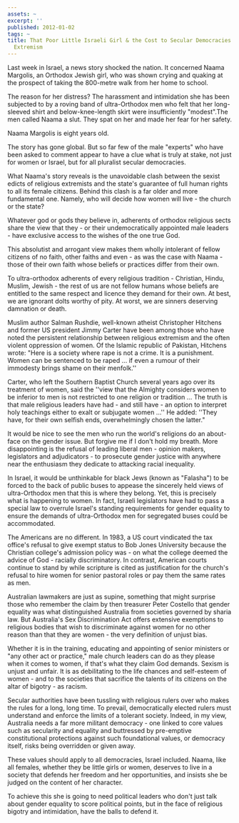 ```yaml
---
assets: ~
excerpt: ''
published: 2012-01-02
tags: ~
title: That Poor Little Israeli Girl & the Cost to Secular Democracies of Religious
  Extremism
---
```

Last week in Israel, a news story shocked the nation. It concerned Naama Margolis, an Orthodox Jewish girl, who was shown crying and quaking at the prospect of taking the 800-metre walk from her home to school. 

The reason for her distress? The harassment and intimidation she has been subjected to by a roving band of ultra-Orthodox men who felt that her long-sleeved shirt and below-knee-length skirt were insufficiently "modest".The men called Naama a slut. They spat on her and made her fear for her safety. 

Naama Margolis is eight years old.

The story has gone global. But so far few of the male "experts" who have been asked to comment appear to have a clue what is truly at stake, not just for women or Israel, but for all pluralist secular democracies.

What Naama's story reveals is the unavoidable clash between the sexist edicts of religious extremists and the state's guarantee of full human rights to all its female citizens.
Behind this clash is a far older and more fundamental one. Namely, who will decide how women will live - the church or the state?

Whatever god or gods they believe in, adherents of orthodox religious sects share the view that they - or their undemocratically appointed male leaders - have exclusive access to the wishes of the one true God.

This absolutist and arrogant view makes them wholly intolerant of fellow citizens of no faith, other faiths and even - as was the case with Naama - those of their own faith whose beliefs or practices differ from their own.

To ultra-orthodox adherents of every religious tradition - Christian, Hindu, Muslim, Jewish - the rest of us are not fellow humans whose beliefs are entitled to the same respect and licence they demand for their own. At best, we are ignorant dolts worthy of pity. At worst, we are sinners deserving damnation or death.

Muslim author Salman Rushdie, well-known atheist Christopher Hitchens and former US president Jimmy Carter have been among those who have noted the persistent relationship between religious extremism and the often violent oppression of women. Of the Islamic republic of Pakistan, Hitchens wrote: "Here is a society where rape is not a crime. It is a punishment. Women can be sentenced to be raped … if even a rumour of their immodesty brings shame on their menfolk.''

Carter, who left the Southern Baptist Church several years ago over its treatment of women, said the ''view that the Almighty considers women to be inferior to men is not restricted to one religion or tradition … The truth is that male religious leaders have had - and still have - an option to interpret holy teachings either to exalt or subjugate women …'' He added: ''They have, for their own selfish ends, overwhelmingly chosen the latter."

It would be nice to see the men who run the world's religions do an about-face on the gender issue. But forgive me if I don't hold my breath. More disappointing is the refusal of leading liberal men - opinion makers, legislators and adjudicators - to prosecute gender justice with anywhere near the enthusiasm they dedicate to attacking racial inequality.

In Israel, it would be unthinkable for black Jews (known as "Falasha") to be forced to the back of public buses to appease the sincerely held views of ultra-Orthodox men that this is where they belong. Yet, this is precisely what is happening to women. In fact, Israeli legislators have had to pass a special law to overrule Israel's standing requirements for gender equality to ensure the demands of ultra-Orthodox men for segregated buses could be accommodated.

The Americans are no different. In 1983, a US court vindicated the tax office's refusal to give exempt status to Bob Jones University because the Christian college's admission policy was - on what the college deemed the advice of God - racially discriminatory. In contrast, American courts continue to stand by while scripture is cited as justification for the church's refusal to hire women for senior pastoral roles or pay them the same rates as men.

Australian lawmakers are just as supine, something that might surprise those who remember the claim by then treasurer Peter Costello that gender equality was what distinguished Australia from societies governed by sharia law. But Australia's Sex Discrimination Act offers extensive exemptions to religious bodies that wish to discriminate against women for no other reason than that they are women - the very definition of unjust bias.

Whether it is in the training, educating and appointing of senior ministers or "any other act or practice," male church leaders can do as they please when it comes to women, if that's what they claim God demands. Sexism is unjust and unfair. It is as debilitating to the life chances and self-esteem of women - and to the societies that sacrifice the talents of its citizens on the altar of bigotry - as racism.

Secular authorities have been tussling with religious rulers over who makes the rules for a long, long time. To prevail, democratically elected rulers must understand and enforce the limits of a tolerant society. Indeed, in my view, Australia needs a far more militant democracy - one linked to core values such as secularity and equality and buttressed by pre-emptive constitutional protections against such foundational values, or democracy itself, risks being overridden or given away.

These values should apply to all democracies, Israel included. Naama, like all females, whether they be little girls or women, deserves to live in a society that defends her freedom and her opportunities, and insists she be judged on the content of her character.

To achieve this she is going to need political leaders who don't just talk about gender equality to score political points, but in the face of religious bigotry and intimidation, have the balls to defend it.



